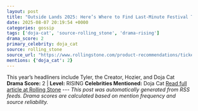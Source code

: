 ```yaml
---
layout: post
title: "Outside Lands 2025: Here’s Where to Find Last-Minute Festival Tickets Online"
date: 2025-08-07 20:19:54 +0000
categories: gossip
tags: ['doja-cat', 'source-rolling_stone', 'drama-rising']
drama_score: 2
primary_celebrity: doja_cat
source: rolling_stone
source_url: "https://www.rollingstone.com/product-recommendations/tickets/where-to-buy-outside-lands-tickets-online-2025-1235397854/"
mentions: {'doja_cat': 2}
---
```


This year’s headliners include Tyler, the Creator, Hozier, and Doja Cat **Drama Score:** 2 | **Level:** RISING **Celebrities Mentioned:** Doja Cat [Read full article at Rolling Stone](https://www.rollingstone.com/product-recommendations/tickets/where-to-buy-outside-lands-tickets-online-2025-1235397854/) --- *This post was automatically generated from RSS feeds. Drama scores are calculated based on mention frequency and source reliability.*